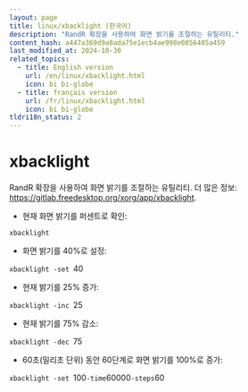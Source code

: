 ```yaml
---
layout: page
title: linux/xbacklight (한국어)
description: "RandR 확장을 사용하여 화면 밝기를 조절하는 유틸리티."
content_hash: a447a369d9a8ada75e1ecb4ae998e0856485a459
last_modified_at: 2024-10-30
related_topics:
  - title: English version
    url: /en/linux/xbacklight.html
    icon: bi bi-globe
  - title: français version
    url: /fr/linux/xbacklight.html
    icon: bi bi-globe
tldri18n_status: 2
---
```

# xbacklight

RandR 확장을 사용하여 화면 밝기를 조절하는 유틸리티.
더 많은 정보: <https://gitlab.freedesktop.org/xorg/app/xbacklight>.

- 현재 화면 밝기를 퍼센트로 확인:

`xbacklight`

- 화면 밝기를 40%로 설정:

`xbacklight -set `<span class="tldr-var badge badge-pill bg-dark-lm bg-white-dm text-white-lm text-dark-dm font-weight-bold">40</span>

- 현재 밝기를 25% 증가:

`xbacklight -inc `<span class="tldr-var badge badge-pill bg-dark-lm bg-white-dm text-white-lm text-dark-dm font-weight-bold">25</span>

- 현재 밝기를 75% 감소:

`xbacklight -dec `<span class="tldr-var badge badge-pill bg-dark-lm bg-white-dm text-white-lm text-dark-dm font-weight-bold">75</span>

- 60초(밀리초 단위) 동안 60단계로 화면 밝기를 100%로 증가:

`xbacklight -set `<span class="tldr-var badge badge-pill bg-dark-lm bg-white-dm text-white-lm text-dark-dm font-weight-bold">100</span>` -time `<span class="tldr-var badge badge-pill bg-dark-lm bg-white-dm text-white-lm text-dark-dm font-weight-bold">60000</span>` -steps `<span class="tldr-var badge badge-pill bg-dark-lm bg-white-dm text-white-lm text-dark-dm font-weight-bold">60</span>
